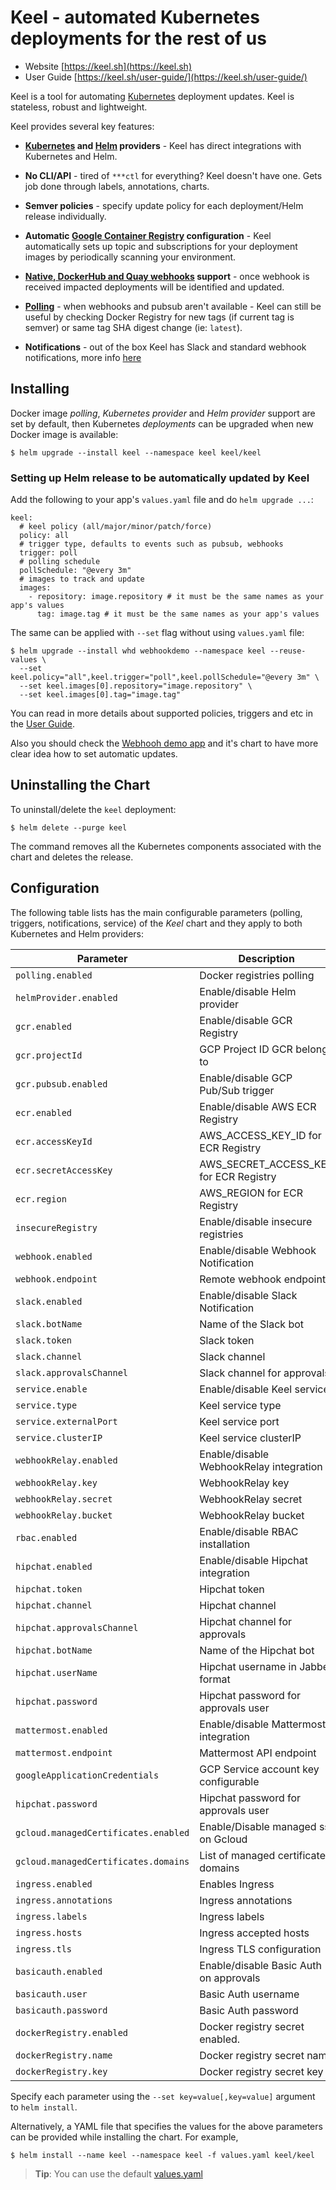 # Keel - automated Kubernetes deployments for the rest of us

* Website [https://keel.sh](https://keel.sh)
* User Guide [https://keel.sh/user-guide/](https://keel.sh/user-guide/)

Keel is a tool for automating [Kubernetes](https://kubernetes.io/) deployment updates. Keel is stateless, robust and lightweight.

Keel provides several key features:

* __[Kubernetes](https://kubernetes.io/) and [Helm](https://helm.sh) providers__ - Keel has direct integrations with Kubernetes and Helm.

* __No CLI/API__ - tired of `***ctl` for everything? Keel doesn't have one. Gets job done through labels, annotations, charts.

* __Semver policies__ - specify update policy for each deployment/Helm release individually.

* __Automatic [Google Container Registry](https://cloud.google.com/container-registry/) configuration__ - Keel automatically sets up topic and subscriptions for your deployment images by periodically scanning your environment.

* __[Native, DockerHub and Quay webhooks](https://keel.sh/user-guide/triggers/#webhooks) support__ -  once webhook is received impacted deployments will be identified and updated.

*  __[Polling](https://keel.sh/user-guide/#polling-deployment-example)__ - when webhooks and pubsub aren't available - Keel can still be useful by checking Docker Registry for new tags (if current tag is semver) or same tag SHA digest change (ie: `latest`).

* __Notifications__ - out of the box Keel has Slack and standard webhook notifications, more info [here](https://keel.sh/user-guide/#notifications)


## Installing

Docker image _polling_, _Kubernetes provider_ and _Helm provider_ support are set by default, then Kubernetes _deployments_ can be upgraded when new Docker image is available:

```console
$ helm upgrade --install keel --namespace keel keel/keel
```

### Setting up Helm release to be automatically updated by Keel

Add the following to your app's `values.yaml` file and do `helm upgrade ...`:

```
keel:
  # keel policy (all/major/minor/patch/force)
  policy: all
  # trigger type, defaults to events such as pubsub, webhooks
  trigger: poll
  # polling schedule
  pollSchedule: "@every 3m"
  # images to track and update
  images:
    - repository: image.repository # it must be the same names as your app's values
      tag: image.tag # it must be the same names as your app's values
```

The same can be applied with `--set` flag without using `values.yaml` file:

```console
$ helm upgrade --install whd webhookdemo --namespace keel --reuse-values \
  --set keel.policy="all",keel.trigger="poll",keel.pollSchedule="@every 3m" \
  --set keel.images[0].repository="image.repository" \
  --set keel.images[0].tag="image.tag"
```

You can read in more details about supported policies, triggers and etc in the [User Guide](https://keel.sh/user-guide/).

Also you should check the [Webhooh demo app](https://github.com/webhookrelay/webhook-demo) and it's chart to have more clear
idea how to set automatic updates.


## Uninstalling the Chart

To uninstall/delete the `keel` deployment:

```console
$ helm delete --purge keel
```

The command removes all the Kubernetes components associated with the chart and deletes the release.

## Configuration

The following table lists has the main configurable parameters (polling, triggers, notifications, service) of the _Keel_ chart and they apply to both Kubernetes and Helm providers:

| Parameter                                   | Description                            | Default                                                   |
| ------------------------------------------- | -------------------------------------- | --------------------------------------------------------- |
| `polling.enabled`                           | Docker registries polling              | `true`                                                    |
| `helmProvider.enabled`                      | Enable/disable Helm provider           | `true`                                                    |
| `gcr.enabled`                               | Enable/disable GCR Registry            | `false`                                                   |
| `gcr.projectId`                             | GCP Project ID GCR belongs to          |                                                           |
| `gcr.pubsub.enabled`                        | Enable/disable GCP Pub/Sub trigger     | `false`                                                   |
| `ecr.enabled`                               | Enable/disable AWS ECR Registry        | `false`                                                   |
| `ecr.accessKeyId`                           | AWS_ACCESS_KEY_ID for ECR Registry     |                                                           |
| `ecr.secretAccessKey`                       | AWS_SECRET_ACCESS_KEY for ECR Registry |                                                           |
| `ecr.region`                                | AWS_REGION for ECR Registry            |                                                           |
| `insecureRegistry`                          | Enable/disable insecure registries     | `false`                                                   |
| `webhook.enabled`                           | Enable/disable Webhook Notification    | `false`                                                   |
| `webhook.endpoint`                          | Remote webhook endpoint                |                                                           |
| `slack.enabled`                             | Enable/disable Slack Notification      | `false`                                                   |
| `slack.botName`                             | Name of the Slack bot                  |                                                           |
| `slack.token`                               | Slack token                            |                                                           |
| `slack.channel`                             | Slack channel                          |                                                           |
| `slack.approvalsChannel`                    | Slack channel for approvals            |                                                           |
| `service.enable`                            | Enable/disable Keel service            | `false`                                                   |
| `service.type`                              | Keel service type                      | `LoadBalancer`                                            |
| `service.externalPort`                      | Keel service port                      | `9300`                                                    |
| `service.clusterIP`                         | Keel service clusterIP                 |                                                           |
| `webhookRelay.enabled`                      | Enable/disable WebhookRelay integration| `false`                                                   |
| `webhookRelay.key`                          | WebhookRelay key                       |                                                           |
| `webhookRelay.secret`                       | WebhookRelay secret                    |                                                           |
| `webhookRelay.bucket`                       | WebhookRelay bucket                    |                                                           |
| `rbac.enabled`                              | Enable/disable RBAC installation       | `true`                                                    |
| `hipchat.enabled`                           | Enable/disable Hipchat integration     | `false`                                                   |
| `hipchat.token`                             | Hipchat token                          |                                                           |
| `hipchat.channel`                           | Hipchat channel                        |                                                           |
| `hipchat.approvalsChannel`                  | Hipchat channel for approvals          |                                                           |
| `hipchat.botName`                           | Name of the Hipchat bot                |                                                           |
| `hipchat.userName`                          | Hipchat username in Jabber format      |                                                           |
| `hipchat.password`                          | Hipchat password for approvals user    |                                                           |
| `mattermost.enabled`                        | Enable/disable Mattermost integration  | `false`                                                   |
| `mattermost.endpoint`                       | Mattermost API endpoint                |                                                           |
| `googleApplicationCredentials`              | GCP Service account key configurable   |                                                           |
| `hipchat.password`                          | Hipchat password for approvals user    |                                                           |
| `gcloud.managedCertificates.enabled`        | Enable/Disable managed ssl on Gcloud   | `false`                                                   |
| `gcloud.managedCertificates.domains`        | List of managed certificate domains    | `[]`                                                      |
| `ingress.enabled`                           | Enables Ingress                        | `false`                                                   |
| `ingress.annotations`                       | Ingress annotations                    | `{}`                                                      |
| `ingress.labels`                            | Ingress labels                         | `{}`                                                      |
| `ingress.hosts`                             | Ingress accepted hosts                 | `[]`                                                      |
| `ingress.tls`                               | Ingress TLS configuration              | `[]`                                                      |
| `basicauth.enabled`                         | Enable/disable Basic Auth on approvals | `false`                                                   |
| `basicauth.user`                            | Basic Auth username                    |                                                           |
| `basicauth.password`                        | Basic Auth password                    |                                                           |
| `dockerRegistry.enabled`                    | Docker registry secret enabled.        | `false`                                                   |
| `dockerRegistry.name`                       | Docker registry secret name            |                                                           |
| `dockerRegistry.key`                        | Docker registry secret key             |                                                           |

Specify each parameter using the `--set key=value[,key=value]` argument to `helm install`.

Alternatively, a YAML file that specifies the values for the above parameters can be provided while installing the chart. For example,

```console
$ helm install --name keel --namespace keel -f values.yaml keel/keel
```
> **Tip**: You can use the default [values.yaml](values.yaml)
